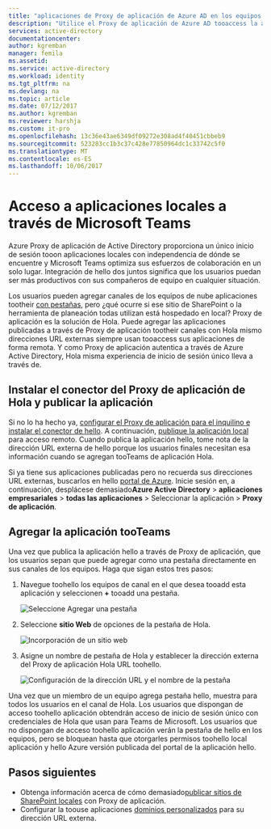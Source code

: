 ```yaml
---
title: "aplicaciones de Proxy de aplicación de Azure AD en los equipos de aaaAccess | Documentos de Microsoft"
description: "Utilice el Proxy de aplicación de Azure AD tooaccess la aplicación local a través de Microsoft Teams."
services: active-directory
documentationcenter: 
author: kgremban
manager: femila
ms.assetid: 
ms.service: active-directory
ms.workload: identity
ms.tgt_pltfrm: na
ms.devlang: na
ms.topic: article
ms.date: 07/12/2017
ms.author: kgremban
ms.reviewer: harshja
ms.custom: it-pro
ms.openlocfilehash: 13c36e43ae6349df09272e308ad4f40451cbbeb9
ms.sourcegitcommit: 523283cc1b3c37c428e77850964dc1c33742c5f0
ms.translationtype: MT
ms.contentlocale: es-ES
ms.lasthandoff: 10/06/2017
---
```

# <a name="access-your-on-premises-applications-through-microsoft-teams"></a>Acceso a aplicaciones locales a través de Microsoft Teams

Azure Proxy de aplicación de Active Directory proporciona un único inicio de sesión tooon aplicaciones locales con independencia de dónde se encuentre y Microsoft Teams optimiza sus esfuerzos de colaboración en un solo lugar. Integración de hello dos juntos significa que los usuarios puedan ser más productivos con sus compañeros de equipo en cualquier situación. 

Los usuarios pueden agregar canales de los equipos de nube aplicaciones tootheir [con pestañas](https://support.office.com/article/Video-Using-Tabs-7350a03e-017a-4a00-a6ae-1c9fe8c497b3?ui=en-US&rs=en-US&ad=US), pero ¿qué ocurre si ese sitio de SharePoint o la herramienta de planeación todas utilizan está hospedado en local? Proxy de aplicación es la solución de Hola. Puede agregar las aplicaciones publicadas a través de Proxy de aplicación tootheir canales con Hola mismo direcciones URL externas siempre usan tooaccess sus aplicaciones de forma remota. Y como Proxy de aplicación autentica a través de Azure Active Directory, Hola misma experiencia de inicio de sesión único lleva a través de.


## <a name="install-hello-application-proxy-connector-and-publish-your-app"></a>Instalar el conector del Proxy de aplicación de Hola y publicar la aplicación

Si no lo ha hecho ya, [configurar el Proxy de aplicación para el inquilino e instalar el conector de hello](active-directory-application-proxy-enable.md). A continuación, [publique la aplicación local](application-proxy-publish-azure-portal.md) para acceso remoto. Cuando publica la aplicación hello, tome nota de la dirección URL externa de hello porque los usuarios finales necesitan esa información cuando se agregan tooTeams de aplicación Hola.

Si ya tiene sus aplicaciones publicadas pero no recuerda sus direcciones URL externas, buscarlos en hello [portal de Azure](https://portal.azure.com). Inicie sesión en, a continuación, desplácese demasiado**Azure Active Directory** > **aplicaciones empresariales** > **todas las aplicaciones** > Seleccionar la aplicación > **Proxy de aplicación**.

## <a name="add-your-app-tooteams"></a>Agregar la aplicación tooTeams

Una vez que publica la aplicación hello a través de Proxy de aplicación, que los usuarios sepan que puede agregar como una pestaña directamente en sus canales de los equipos. Haga que sigan estos tres pasos:

1. Navegue toohello los equipos de canal en el que desea tooadd esta aplicación y seleccionen  **+**  tooadd una pestaña.

   ![Seleccione Agregar una pestaña](./media/application-proxy-teams/add-tab.png)

2. Seleccione **sitio Web** de opciones de la pestaña de Hola.

   ![Incorporación de un sitio web](./media/application-proxy-teams/website.png)

3. Asigne un nombre de pestaña de Hola y establecer la dirección externa del Proxy de aplicación Hola URL toohello. 

   ![Configuración de la dirección URL y el nombre de la pestaña](./media/application-proxy-teams/tab-name-url.png)

Una vez que un miembro de un equipo agrega pestaña hello, muestra para todos los usuarios en el canal de Hola. Los usuarios que dispongan de acceso toohello aplicación obtendrán acceso de inicio de sesión único con credenciales de Hola que usan para Teams de Microsoft. Los usuarios que no dispongan de acceso toohello aplicación verán la pestaña de hello en los equipos, pero se bloquean hasta que otorgarles permisos toohello local aplicación y hello Azure versión publicada del portal de la aplicación hello. 

## <a name="next-steps"></a>Pasos siguientes

- Obtenga información acerca de cómo demasiado[publicar sitios de SharePoint locales](application-proxy-enable-remote-access-sharepoint.md) con Proxy de aplicación.
- Configurar la toouse aplicaciones [dominios personalizados](active-directory-application-proxy-custom-domains.md) para su dirección URL externa. 
